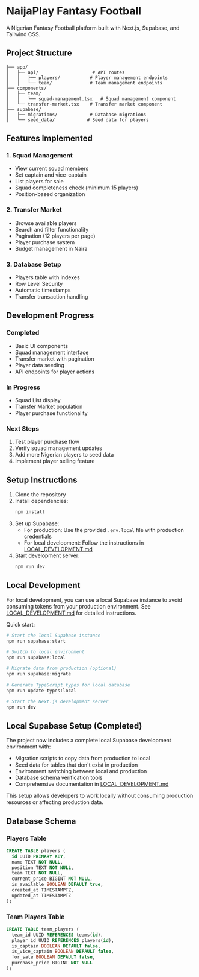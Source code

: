 # NaijaPlay Fantasy Football

A Nigerian Fantasy Football platform built with Next.js, Supabase, and Tailwind CSS.

## Project Structure

```
├── app/
│   ├── api/                    # API routes
│   │   ├── players/           # Player management endpoints
│   │   └── team/              # Team management endpoints
├── components/
│   ├── team/
│   │   └── squad-management.tsx   # Squad management component
│   └── transfer-market.tsx    # Transfer market component
├── supabase/
│   ├── migrations/            # Database migrations
│   └── seed_data/            # Seed data for players
```

## Features Implemented

### 1. Squad Management
- View current squad members
- Set captain and vice-captain
- List players for sale
- Squad completeness check (minimum 15 players)
- Position-based organization

### 2. Transfer Market
- Browse available players
- Search and filter functionality
- Pagination (12 players per page)
- Player purchase system
- Budget management in Naira

### 3. Database Setup
- Players table with indexes
- Row Level Security
- Automatic timestamps
- Transfer transaction handling

## Development Progress

### Completed
- Basic UI components
- Squad management interface
- Transfer market with pagination
- Player data seeding
- API endpoints for player actions

### In Progress
- Squad List display
- Transfer Market population
- Player purchase functionality

### Next Steps
1. Test player purchase flow
2. Verify squad management updates
3. Add more Nigerian players to seed data
4. Implement player selling feature

## Setup Instructions

1. Clone the repository
2. Install dependencies:
   ```bash
   npm install
   ```
3. Set up Supabase:
   - For production: Use the provided `.env.local` file with production credentials
   - For local development: Follow the instructions in [LOCAL_DEVELOPMENT.md](./LOCAL_DEVELOPMENT.md)
4. Start development server:
   ```bash
   npm run dev
   ```

## Local Development

For local development, you can use a local Supabase instance to avoid consuming tokens from your production environment. See [LOCAL_DEVELOPMENT.md](./LOCAL_DEVELOPMENT.md) for detailed instructions.

Quick start:
```bash
# Start the local Supabase instance
npm run supabase:start

# Switch to local environment
npm run supabase:local

# Migrate data from production (optional)
npm run supabase:migrate

# Generate TypeScript types for local database
npm run update-types:local

# Start the Next.js development server
npm run dev
```

## Local Supabase Setup (Completed)

The project now includes a complete local Supabase development environment with:

- Migration scripts to copy data from production to local
- Seed data for tables that don't exist in production
- Environment switching between local and production
- Database schema verification tools
- Comprehensive documentation in [LOCAL_DEVELOPMENT.md](./LOCAL_DEVELOPMENT.md)

This setup allows developers to work locally without consuming production resources or affecting production data.

## Database Schema

### Players Table
```sql
CREATE TABLE players (
  id UUID PRIMARY KEY,
  name TEXT NOT NULL,
  position TEXT NOT NULL,
  team TEXT NOT NULL,
  current_price BIGINT NOT NULL,
  is_available BOOLEAN DEFAULT true,
  created_at TIMESTAMPTZ,
  updated_at TIMESTAMPTZ
);
```

### Team Players Table
```sql
CREATE TABLE team_players (
  team_id UUID REFERENCES teams(id),
  player_id UUID REFERENCES players(id),
  is_captain BOOLEAN DEFAULT false,
  is_vice_captain BOOLEAN DEFAULT false,
  for_sale BOOLEAN DEFAULT false,
  purchase_price BIGINT NOT NULL
);
``` 